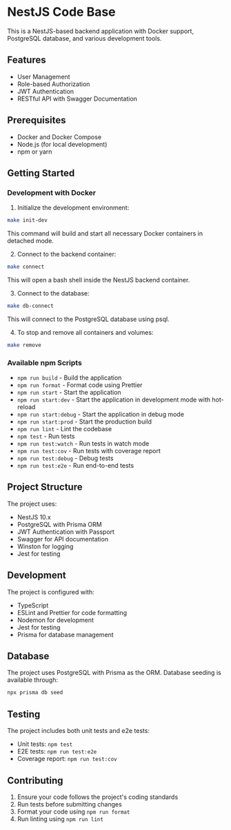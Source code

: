 # NestJS Code Base

This is a NestJS-based backend application with Docker support, PostgreSQL database, and various development tools.

## Features

- User Management
- Role-based Authorization
- JWT Authentication
- RESTful API with Swagger Documentation

## Prerequisites

- Docker and Docker Compose
- Node.js (for local development)
- npm or yarn

## Getting Started

### Development with Docker

1. Initialize the development environment:
```bash
make init-dev
```
This command will build and start all necessary Docker containers in detached mode.

2. Connect to the backend container:
```bash
make connect
```
This will open a bash shell inside the NestJS backend container.

3. Connect to the database:
```bash
make db-connect
```
This will connect to the PostgreSQL database using psql.

4. To stop and remove all containers and volumes:
```bash
make remove
```

### Available npm Scripts

- `npm run build` - Build the application
- `npm run format` - Format code using Prettier
- `npm run start` - Start the application
- `npm run start:dev` - Start the application in development mode with hot-reload
- `npm run start:debug` - Start the application in debug mode
- `npm run start:prod` - Start the production build
- `npm run lint` - Lint the codebase
- `npm test` - Run tests
- `npm run test:watch` - Run tests in watch mode
- `npm run test:cov` - Run tests with coverage report
- `npm run test:debug` - Debug tests
- `npm run test:e2e` - Run end-to-end tests

## Project Structure

The project uses:
- NestJS 10.x
- PostgreSQL with Prisma ORM
- JWT Authentication with Passport
- Swagger for API documentation
- Winston for logging
- Jest for testing

## Development

The project is configured with:
- TypeScript
- ESLint and Prettier for code formatting
- Nodemon for development
- Jest for testing
- Prisma for database management

## Database

The project uses PostgreSQL with Prisma as the ORM. Database seeding is available through:
```bash
npx prisma db seed
```

## Testing

The project includes both unit tests and e2e tests:
- Unit tests: `npm test`
- E2E tests: `npm run test:e2e`
- Coverage report: `npm run test:cov`

## Contributing

1. Ensure your code follows the project's coding standards
2. Run tests before submitting changes
3. Format your code using `npm run format`
4. Run linting using `npm run lint`
